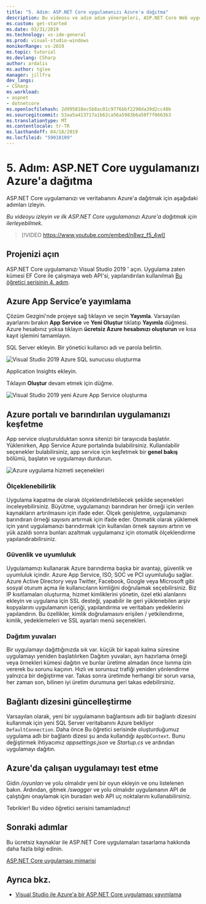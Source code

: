 ```yaml
---
title: "5. Adım: ASP.NET Core uygulamanızı Azure'a dağıtma"
description: Bu videosu ve adım adım yönergeleri, ASP.NET Core Web uygulamanızı Azure'a dağıtın.
ms.custom: get-started
ms.date: 03/31/2019
ms.technology: vs-ide-general
ms.prod: visual-studio-windows
monikerRange: vs-2019
ms.topic: tutorial
ms.devlang: CSharp
author: ardalis
ms.author: tglee
manager: jillfra
dev_langs:
- CSharp
ms.workload:
- aspnet
- dotnetcore
ms.openlocfilehash: 2d995818ec5b8ac01c9776bbf2290da39d2cc40b
ms.sourcegitcommit: 53aa5a413717a1b62ca56a5983b6a50f7f0663b3
ms.translationtype: MT
ms.contentlocale: tr-TR
ms.lasthandoff: 04/18/2019
ms.locfileid: "59018109"
---
```

# <a name="step-5-deploy-your-aspnet-core-app-to-azure"></a>5. Adım: ASP.NET Core uygulamanızı Azure'a dağıtma

ASP.NET Core uygulamanızı ve veritabanını Azure'a dağıtmak için aşağıdaki adımları izleyin.

_Bu videoyu izleyin ve ilk ASP.NET Core uygulamanızı Azure'a dağıtmak için ilerleyebilmek._

> [!VIDEO https://www.youtube.com/embed/n8wz_f5_4wI]

## <a name="open-your-project"></a>Projenizi açın

ASP.NET Core uygulamanızı Visual Studio 2019 ' açın. Uygulama zaten kümesi EF Core ile çalışmaya web API'si, yapılandırılan kullanılmalı [Bu öğretici serisinin 4. adım](tutorial-aspnet-core-ef-step-04.md).

## <a name="publish-to-azure-app-service"></a>Azure App Service’e yayımlama

Çözüm Gezgini'nde projeye sağ tıklayın ve seçin **Yayımla**. Varsayılan ayarlarını bırakın **App Service** ve **Yeni Oluştur** tıklatıp **Yayımla** düğmesi. Azure hesabınız yoksa tıklayın **ücretsiz Azure hesabınızı oluşturun** ve kısa kayıt işlemini tamamlayın.

SQL Server ekleyin. Bir yönetici kullanıcı adı ve parola belirtin.

![Visual Studio 2019 Azure SQL sunucusu oluşturma](media/vs-2019/vs2019-azure-sql-server.png)

Application Insights ekleyin.

Tıklayın **Oluştur** devam etmek için düğme.

![Visual Studio 2019 yeni Azure App Service oluşturma](media/vs-2019/vs2019-azure-create-new-app-service.png)

## <a name="exploring-the-azure-portal-and-your-hosted-app"></a>Azure portalı ve barındırılan uygulamanızı keşfetme

App service oluşturulduktan sonra sitenizi bir tarayıcıda başlatılır. Yüklenirken, App Service Azure portalında bulabilirsiniz. Kullanılabilir seçenekler bulabilirsiniz, app service için keşfetmek bir **genel bakış** bölümü, başlatın ve uygulamayı durdurun.

![Azure uygulama hizmeti seçenekleri](media/vs-2019/vs2019-azure-app-service-menu-options.png)

### <a name="scalability"></a>Ölçeklenebilirlik

Uygulama kapatma de olarak ölçeklendirilebilecek şekilde seçenekleri inceleyebilirsiniz. Büyütme, uygulamanızı barındıran her örneği için verilen kaynakların artırılmasını için ifade eder. Ölçek genişletme, uygulamanızı barındıran örneği sayısını artırmak için ifade eder. Otomatik olarak yüklemek için yanıt uygulamanızı barındırmak için kullanılan örnek sayısını artırın ve yük azaldı sonra bunları azaltmak uygulamanız için otomatik ölçeklendirme yapılandırabilirsiniz.

### <a name="security-and-compliance"></a>Güvenlik ve uyumluluk

Uygulamamızı kullanarak Azure barındırma başka bir avantajı, güvenlik ve uyumluluk içindir. Azure App Service, ISO, SOC ve PCI uyumluluğu sağlar. Azure Active Directory veya Twitter, Facebook, Google veya Microsoft gibi sosyal oturum açma ile kullanıcıların kimliğini doğrulamak seçebilirsiniz. Biz IP kısıtlamaları oluşturma, hizmet kimliklerini yönetin, özel etki alanlarını ekleyin ve uygulama için SSL desteği, yapabilir ile geri yüklenebilen arşiv kopyalarını uygulamanın içeriği, yapılandırma ve veritabanı yedeklerini yapılandırın. Bu özellikler, kimlik doğrulamasını erişilen / yetkilendirme, kimlik, yedeklemeleri ve SSL ayarları menü seçenekleri.

### <a name="deployment-slots"></a>Dağıtım yuvaları

Bir uygulamayı dağıttığınızda sık var. küçük bir kapalı kalma süresine uygulamayı yeniden başlatılırken Dağıtım yuvaları, ayrı hazırlama örneği veya örnekleri kümesi dağıtın ve bunlar üretime almadan önce Isınma izin vererek bu sorunu kaçının. Hızlı ve sorunsuz trafiği yeniden yönlendirme yalnızca bir değiştirme var. Takas sonra üretimde herhangi bir sorun varsa, her zaman son, bilinen iyi üretim durumuna geri takas edebilirsiniz.

## <a name="update-connection-string"></a>Bağlantı dizesini güncelleştirme

Varsayılan olarak, yeni bir uygulamanın bağlantısını adlı bir bağlantı dizesini kullanmak için yeni SQL Server veritabanını Azure bekliyor `DefaultConnection`. Daha önce Bu öğretici serisinde oluşturduğumuz uygulama adlı bir bağlantı dizesi şu anda kullandığı `AppDbContext`. Bunu değiştirmek ihtiyacımız *appsettings.json* ve *Startup.cs* ve ardından uygulamayı dağıtın.

## <a name="test-the-app-running-in-azure"></a>Azure'da çalışan uygulamayı test etme

Gidin */oyunları* ve yolu olmalıdır yeni bir oyun ekleyin ve onu listelenen bakın. Ardından, gitmek */swagger* ve yolu olmalıdır uygulamanın API de çalıştığını onaylamak için buradan web API uç noktalarını kullanabilirsiniz.

Tebrikler! Bu video öğretici serisini tamamladınız!

## <a name="next-steps"></a>Sonraki adımlar

Bu ücretsiz kaynaklar ile ASP.NET Core uygulamaları tasarlama hakkında daha fazla bilgi edinin.

[ASP.NET Core uygulaması mimarisi](https://dotnet.microsoft.com/learn/web/aspnet-architecture)

## <a name="see-also"></a>Ayrıca bkz.

- [Visual Studio ile Azure'a bir ASP.NET Core uygulaması yayımlama](/aspnet/core/tutorials/publish-to-azure-webapp-using-vs?view=aspnetcore-2.2)